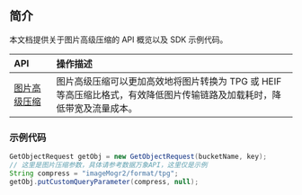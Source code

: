 ## 简介

本文档提供关于图片高级压缩的 API 概览以及 SDK 示例代码。


<table>
<thead>
<tr>
<th align="left" width="15%">API</th>
<th align="left">操作描述</th>
</tr>
</thead>
<tbody><tr>
<td align="left"><a href="https://cloud.tencent.com/document/product/460/60526">图片高级压缩</a></td>
<td align="left">图片高级压缩可以更加高效地将图片转换为 TPG 或 HEIF 等高压缩比格式，有效降低图片传输链路及加载耗时，降低带宽及流量成本。</td>
</tr>
</tbody></table>

### 示例代码

[//]: # ".cssg-snippet-process-with-pic-operation"
```java
GetObjectRequest getObj = new GetObjectRequest(bucketName, key);
// 这里是图片压缩参数，具体请参考数据万象API，这里仅是示例
String compress = "imageMogr2/format/tpg";
getObj.putCustomQueryParameter(compress, null);
```
